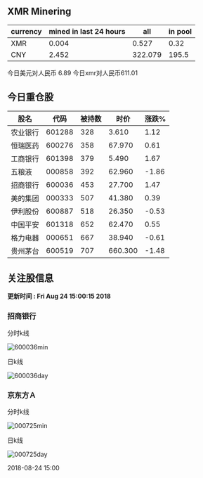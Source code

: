 ## XMR Minering

|currency|mined in last 24 hours|all|in pool|
|---|---|---|---|
|XMR|0.004|0.527|0.32|
|CNY|2.452|322.079|195.5|

今日美元对人民币 6.89	今日xmr对人民币611.01


## 今日重仓股 

|股名|代码|被持数|时价|涨跌%|
|---|---|---|---|---|
|农业银行|601288|328|3.610|1.12|
|恒瑞医药|600276|358|67.970|0.61|
|工商银行|601398|379|5.490|1.67|
|五粮液|000858|392|62.960|-1.86|
|招商银行|600036|453|27.700|1.47|
|美的集团|000333|507|41.380|0.39|
|伊利股份|600887|518|26.350|-0.53|
|中国平安|601318|652|62.470|0.55|
|格力电器|000651|667|38.940|-0.61|
|贵州茅台|600519|707|660.300|-1.48|

## 关注股信息
**更新时间 : Fri Aug 24 15:00:15 2018**
### 招商银行 
分时k线

![600036min](http://image.sinajs.cn/newchart/min/n/sh600036.gif)

日k线

![600036day](http://image.sinajs.cn/newchart/daily/n/sh600036.gif)

### 京东方Ａ 
分时k线

![000725min](http://image.sinajs.cn/newchart/min/n/sz000725.gif)

日k线

![000725day](http://image.sinajs.cn/newchart/daily/n/sz000725.gif)

2018-08-24 15:00